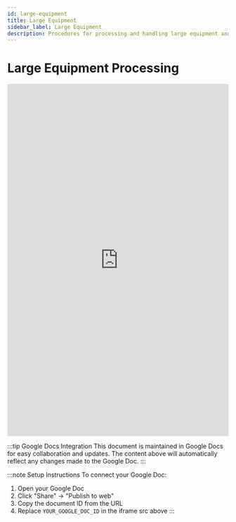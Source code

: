 ```yaml
---
id: large-equipment
title: Large Equipment
sidebar_label: Large Equipment
description: Procedures for processing and handling large equipment and machinery
---
```


# Large Equipment Processing

<iframe 
  src="https://docs.google.com/document/d/e/2PACX-1vTXJLpP7m0F4b2Z4MWDc-nLcjnzZOLBYTfMkfCKx1PQg71OlQjq4flzfrQq_l-1zclKcMfYUxMVW5Yw/pub?embedded=true"
  width="100%" 
  height="800px" 
  frameBorder="0"
  style={{border: "none"}}>
</iframe>

:::tip Google Docs Integration
This document is maintained in Google Docs for easy collaboration and updates. The content above will automatically reflect any changes made to the Google Doc.
:::

:::note Setup Instructions
To connect your Google Doc:
1. Open your Google Doc
2. Click "Share" → "Publish to web"
3. Copy the document ID from the URL
4. Replace `YOUR_GOOGLE_DOC_ID` in the iframe src above
:::